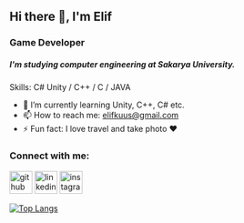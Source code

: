 ## Hi there 👋, I'm Elif

### Game Developer

##### I'm studying computer engineering at Sakarya University.

Skills: C#  Unity / C++ / C / JAVA 
 
- 🌱 I’m currently learning Unity, C++, C# etc. 
- 📫 How to reach me: elifkuus@gmail.com 
- ⚡ Fun fact: I love travel and take photo ♥

### Connect with me:

[<img src='https://cdn.jsdelivr.net/npm/simple-icons@3.0.1/icons/github.svg' alt='github' height='40'>](https://github.com/elifkuus)  [<img src='https://cdn.jsdelivr.net/npm/simple-icons@3.0.1/icons/linkedin.svg' alt='linkedin' height='40'>](https://www.linkedin.com/in/elifkuus/)  [<img src='https://cdn.jsdelivr.net/npm/simple-icons@3.0.1/icons/instagram.svg' alt='instagram' height='40'>](https://www.instagram.com/mavilipi/)  

[![Top Langs](https://github-readme-stats.vercel.app/api/top-langs/?username=elifkuus)](https://github.com/anuraghazra/github-readme-stats)

